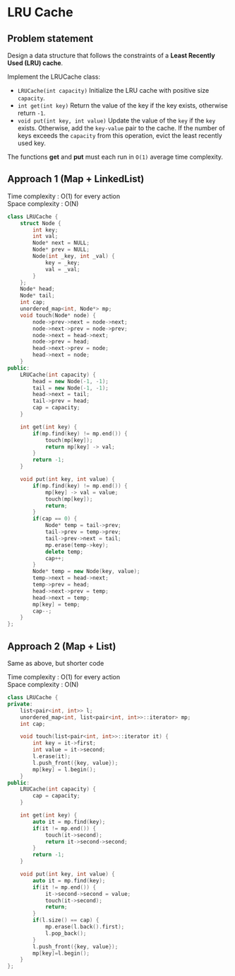 # LRU Cache

## Problem statement

Design a data structure that follows the constraints of a **Least Recently Used (LRU) cache**.

Implement the LRUCache class:

- `LRUCache(int capacity)` Initialize the LRU cache with positive size `capacity`.
- `int get(int key)` Return the value of the key if the key exists, otherwise return `-1`.
- `void put(int key, int value)` Update the value of the `key` if the `key` exists. Otherwise, add the `key-value` pair to the cache. If the number of keys exceeds the `capacity` from this operation, evict the least recently used key.

The functions **get** and **put** must each run in `O(1)` average time complexity.

## Approach 1 (Map + LinkedList)

Time complexity : O(1) for every action  
Space complexity : O(N)

```cpp
class LRUCache {
    struct Node {
        int key;
        int val;
        Node* next = NULL;
        Node* prev = NULL;
        Node(int _key, int _val) {
            key = _key;
            val = _val;
        }
    };
    Node* head;
    Node* tail;
    int cap;
    unordered_map<int, Node*> mp;
    void touch(Node* node) {
        node->prev->next = node->next;
        node->next->prev = node->prev;
        node->next = head->next;
        node->prev = head;
        head->next->prev = node;
        head->next = node;
    }
public:
    LRUCache(int capacity) {
        head = new Node(-1, -1);
        tail = new Node(-1, -1);
        head->next = tail;
        tail->prev = head;
        cap = capacity;
    }

    int get(int key) {
        if(mp.find(key) != mp.end()) {
            touch(mp[key]);
            return mp[key] -> val;
        }
        return -1;
    }

    void put(int key, int value) {
        if(mp.find(key) != mp.end()) {
            mp[key] -> val = value;
            touch(mp[key]);
            return;
        }
        if(cap == 0) {
            Node* temp = tail->prev;
            tail->prev = temp->prev;
            tail->prev->next = tail;
            mp.erase(temp->key);
            delete temp;
            cap++;
        }
        Node* temp = new Node(key, value);
        temp->next = head->next;
        temp->prev = head;
        head->next->prev = temp;
        head->next = temp;
        mp[key] = temp;
        cap--;
    }
};
```

## Approach 2 (Map + List)

Same as above, but shorter code

Time complexity : O(1) for every action  
Space complexity : O(N)

```cpp
class LRUCache {
private:
    list<pair<int, int>> l;
    unordered_map<int, list<pair<int, int>>::iterator> mp;
    int cap;

    void touch(list<pair<int, int>>::iterator it) {
        int key = it->first;
        int value = it->second;
        l.erase(it);
        l.push_front({key, value});
        mp[key] = l.begin();
    }
public:
    LRUCache(int capacity) {
        cap = capacity;
    }

    int get(int key) {
        auto it = mp.find(key);
        if(it != mp.end()) {
            touch(it->second);
            return it->second->second;
        }
        return -1;
    }

    void put(int key, int value) {
        auto it = mp.find(key);
        if(it != mp.end()) {
            it->second->second = value;
            touch(it->second);
            return;
        }
        if(l.size() == cap) {
            mp.erase(l.back().first);
            l.pop_back();
        }
        l.push_front({key, value});
        mp[key]=l.begin();
    }
};
```
